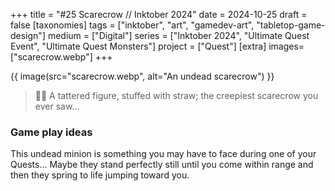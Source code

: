 +++
title = "#25 Scarecrow // Inktober 2024"
date = 2024-10-25
draft =  false
[taxonomies]
tags = ["inktober", "art", "gamedev-art", "tabletop-game-design"]
medium = ["Digital"]
series = ["Inktober 2024", "Ultimate Quest Event", "Ultimate Quest Monsters"]
project = ["Quest"]
[extra]
images= ["scarecrow.webp"]
+++

{{ image(src="scarecrow.webp", alt="An undead scarecrow") }}

> 🧟‍♂️ A tattered figure, stuffed with straw; the creepiest scarecrow you ever saw...

### Game play ideas

This undead minion is something you may have to face during one of your Quests... Maybe they stand perfectly still until you come within range and then they spring to life jumping toward you.
